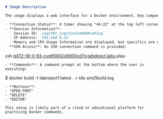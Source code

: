 ```markdown
# Image Description

The image displays a web interface for a Docker environment. Key components include:

- **Connection Status**: A timer showing "44:22" at the top left corner.
- **Session Information**:
  - Session ID: `cvqlf0l_cvqlfsol2o9000cd7icg`
  - IP Address: `192.168.0.13`
  - Memory and CPU Usage Information are displayed, but specifics are not visible.
- **SSH Access**: An SSH connection command is provided:
  ```
  ssh ip172-18-0-93-cvqlf0l0l2o9000cd7icg@direct.labs.play-
  ```
- **Commands**: A command prompt at the bottom where the user is executing:
  ```
  $ docker build -t tdproject1:latest . > tds-proj1build.log
  ```
- **Buttons**:
  - "OPEN PORT"
  - "DELETE"
  - "EDITOR"

This setup is likely part of a cloud or educational platform for practicing Docker commands.
```